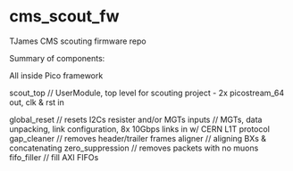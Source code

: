 # cms_scout_fw
TJames CMS scouting firmware repo


Summary of components:

All inside Pico framework

scout_top // UserModule, top level for scouting project - 2x picostream_64 out, clk & rst in

  global_reset // resets I2Cs resister and/or MGTs
  inputs // MGTs, data unpacking, link configuration, 8x 10Gbps links in w/ CERN L1T protocol
  gap_cleaner // removes header/trailer frames
  aligner // aligning BXs & concatenating
  zero_suppression // removes packets with no muons
  fifo_filler // fill AXI FIFOs 
